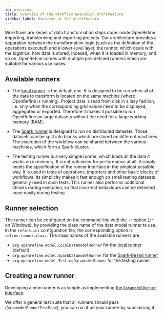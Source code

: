 ```yaml
---
id: overview
title: Overview of the workflow execution architecture
sidebar_label: Overview of the architecture
---
```


Workflows are series of data transformation steps done inside OpenRefine: importing, transforming and exporting projects. Our architecture provides a separation between the transformation logic (such as the definition of the operations executed) and a
lower-level layer, the runner, which deals with the logistics: how data is stored, indexed, when it is loaded in memory, and so on. OpenRefine comes with multiple pre-defined runners which are suitable for various use cases.

## Available runners

- The [local runner](local-runner) is the default one. It is designed to be run when all of the data to transform is located on the same machine (where OpenRefine is running). Project data is read from disk in a lazy fashion, i.e. only when the corresponding grid values need to be displayed, aggregated or exported. Therefore it makes it possible to run OpenRefine on large datasets without the need for a large working memory (RAM).

- The [Spark runner](spark-runner) is designed to run on distributed datasets. Those datasets can be split into blocks which are stored on different machines. The execution of the workflow can be shared between the various machines, which form a Spark cluster.

- The testing runner is a very simple runner, which loads all the data it works on in memory. It is not optimized for performance at all: it simply meets the specification of the runner interface in the simplest possible way. It is used in tests of operations, importers and other basic blocks of workflows. Its simplicity makes it fast enough on small testing datasets generally used in such tests. This runner also performs additional checks during execution, so that incorrect behaviours can be detected more easily during testing.

## Runner selection

The runner can be configured on the command-line with the `-r` option (`/r` on Windows), by providing the class name of the data model runner to use. In the `refine.ini` configuration file, the corresponding option is `refine.runner.class`.
The class names of the available runners are:
* `org.openrefine.model.LocalDatamodelRunner` for the [local runner](local-runner) (default)
* `org.openrefine.model.SparkDatamodelRunner` for the [Spark-based runner](spark-runner)
* `org.openrefine.model.TestingDatamodelRunner` for the testing runner

## Creating a new runner

Developing a new runner is as simple as implementing [the `DatamodelRunner` interface](runner-interface).

We offer a general test suite that all runners should pass (`DatamodelRunnerTestBase`), you can run it on your
runner by subclassing it.

